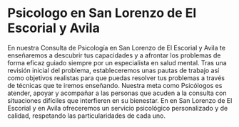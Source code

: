 # Psicologo en San Lorenzo de El Escorial y Avila
En nuestra Consulta de Psicología en San Lorenzo de El Escorial y Avila te enseñaremos a descubrir tus capacidades y a afrontar los problemas de forma eficaz guiado siempre por un especialista en salud mental.  Tras una revisión inicial del problema, estableceremos unas pautas de trabajo así como objetivos realistas para que puedas resolver tus problemas a través de técnicas que te iremos enseñando.  Nuestra meta como Psicólogos es atender, apoyar y acompañar a las personas que acuden a la consulta con situaciones difíciles que interfieren en su bienestar.  En en San Lorenzo de El Escorial y en Avila ofreceremos un servicio psicológico personalizado y de calidad, respetando las particularidades de cada uno.
